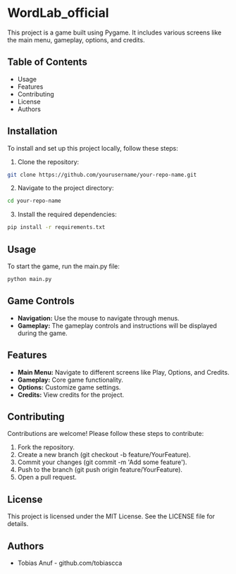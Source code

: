 # WordLab_official
This project is a game built using Pygame. It includes various screens like the main menu, gameplay, options, and credits.

## Table of Contents
- Usage
- Features
- Contributing
- License
- Authors

## Installation
To install and set up this project locally, follow these steps:
1. Clone the repository:
```sh
git clone https://github.com/yourusername/your-repo-name.git
```
2. Navigate to the project directory:
```sh
cd your-repo-name
```
3. Install the required dependencies:
```sh
pip install -r requirements.txt
```

## Usage
To start the game, run the main.py file:
```sh
python main.py
```

## Game Controls
- **Navigation:** Use the mouse to navigate through menus.
- **Gameplay:** The gameplay controls and instructions will be displayed during the game.

## Features
- **Main Menu:** Navigate to different screens like Play, Options, and Credits.
- **Gameplay:** Core game functionality.
- **Options:** Customize game settings.
- **Credits:** View credits for the project.

## Contributing
Contributions are welcome! Please follow these steps to contribute:

1. Fork the repository.
2. Create a new branch (git checkout -b feature/YourFeature).
3. Commit your changes (git commit -m 'Add some feature').
4. Push to the branch (git push origin feature/YourFeature).
5. Open a pull request.

## License
This project is licensed under the MIT License. See the LICENSE file for details.

## Authors
- Tobias Anuf - github.com/tobiascca

